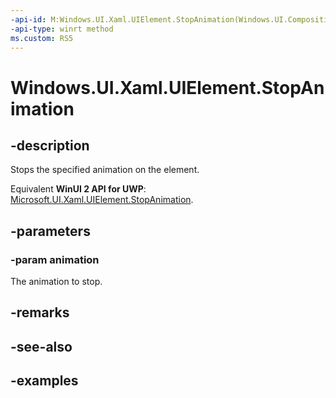 ```yaml
---
-api-id: M:Windows.UI.Xaml.UIElement.StopAnimation(Windows.UI.Composition.ICompositionAnimationBase)
-api-type: winrt method
ms.custom: RS5
---
```


<!-- Method syntax.
public void UIElement.StopAnimation(ICompositionAnimationBase animation)
-->

# Windows.UI.Xaml.UIElement.StopAnimation

## -description
Stops the specified animation on the element.

Equivalent **WinUI 2 API for UWP**: [Microsoft.UI.Xaml.UIElement.StopAnimation](/windows/winui/api/microsoft.ui.xaml.uielement.stopanimation).

## -parameters
### -param animation

The animation to stop.

## -remarks

## -see-also

## -examples

